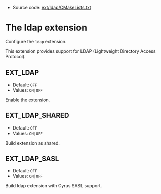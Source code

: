 <!-- This is auto-generated file. -->
* Source code: [ext/ldap/CMakeLists.txt](https://github.com/petk/php-build-system/blob/master/cmake/ext/ldap/CMakeLists.txt)

# The ldap extension

Configure the `ldap` extension.

This extension provides support for LDAP (Lightweight Directory Access
Protocol).

## EXT_LDAP

* Default: `OFF`
* Values: `ON|OFF`

Enable the extension.

## EXT_LDAP_SHARED

* Default: `OFF`
* Values: `ON|OFF`

Build extension as shared.

## EXT_LDAP_SASL

* Default: `OFF`
* Values: `ON|OFF`

Build ldap extension with Cyrus SASL support.
